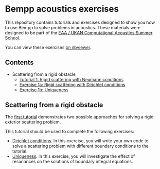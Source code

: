 # Bempp acoustics exercises

This repository contains tutorials and exercises designed to show you how to use Bempp to solve problems in acoustics.
These materials were designed to be part of the [EAA / UKAN Computational Acoustics Summer School](https://acoustics.ac.uk/events/4468/).

You can view these exercises [on nbviewer](https://nbviewer.jupyter.org/github/mscroggs/bempp-acoustic-tutorials/blob/main/README.ipynb).

## Contents
- Scattering from a rigid obstacle
  - [Tutorial 1: Rigid scattering with Neumann conditions](tutorials/1_sphere_scatterer.ipynb)
  - [Exercise 1a: Rigid scattering with Dirichlet conditions](tutorials/1_sphere_scatterer.ipynb)
  - [Exercise 1b: Uniqueness](tutorials/1_sphere_scatterer.ipynb)

## Scattering from a rigid obstacle
The [first tutorial](tutorials/1_sphere_scatterer.ipynb)
demonstrates two possible approaches for solving a rigid exterior scattering problem.

This tutorial should be used to complete the following exercises:

- [Dirichlet conditions](exercises/1a_sphere_scatterer.ipynb).
  In this exercise, you will write your own code to solve a scattering problem with different boundary conditions to the tutorial.
- [Uniqueness](exercises/1b_uniqueness.ipynb).
  In this exercise, you will investigate the effect of resonances on the solutions of boundary integral equations.
